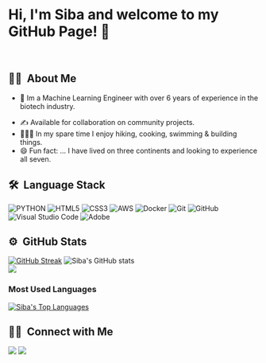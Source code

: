 # Hi, I'm Siba and welcome to my GitHub Page! 👋
<br/>

## 👩‍💻 &nbsp;About Me&nbsp;
-  🧠 Im a Machine Learning Engineer with over 6 years of experience in the biotech industry. 
<!-- 🔍 Seeking new Fully Remote opportunities. -->
- ✍️ Available for collaboration on community projects.
- 🤸🏻‍♂️ In my spare time I enjoy hiking, cooking, swimming &amp; building things.
- 😄 Fun fact: ... I have lived on three continents and looking to experience all seven. 
<!--- 📰 _**Check out my first dev article on [HashNode - Use a Free Scheduler to Restart your App Dynos in Heroku!](https://rbhachu.hashnode.dev/use-a-free-scheduler-to-restart-your-dynos-in-heroku)**_
<br/> -->

## 🛠 &nbsp;Language Stack&nbsp;&nbsp;
![PYTHON](https://img.shields.io/badge/-PYTHON-333333?style=flat&logo=PYTHON)
![HTML5](https://img.shields.io/badge/-HTML5-333333?style=flat&logo=HTML5)
![CSS3](https://img.shields.io/badge/-CSS3-333333?style=flat&logo=CSS3&logoColor=1572B6)
![AWS](https://img.shields.io/badge/-AWS-333333?style=flat&logo=amazon-aws)
![Docker](https://img.shields.io/badge/-Docker-333333?style=flat&logo=docker)
![Git](https://img.shields.io/badge/-Git-333333?style=flat&logo=git)
![GitHub](https://img.shields.io/badge/-GitHub-333333?style=flat&logo=github)
![Visual Studio Code](https://img.shields.io/badge/-VS%20Code-05122A?style=flat&logo=visual-studio-code&logoColor=007ACC)
![Adobe](https://img.shields.io/badge/-Adobe-333333?style=flat&logo=adobe)
<!--
![Enzyme](https://img.shields.io/badge/-Enzyme-333333?style=flat&logo=enzyme)
![Rest](https://img.shields.io/badge/-REST-333333?style=flat&logo=rest)
![Restful](https://img.shields.io/badge/-RESTful-333333?style=flat&logo=restful)
![API](https://img.shields.io/badge/-API-333333?style=flat&logo=api)
![API](https://img.shields.io/badge/-API-333333?style=flat&logo=rest-api)
![SQL](https://img.shields.io/badge/-SQL-333333?style=flat&logo=sql)
![Postgresql](https://img.shields.io/badge/-PostgreSQL-333333?style=flat&logo=postgresql&logoColor=FFFFFF)
![Bootstrap](https://img.shields.io/badge/-Bootstrap-333333?style=flat&logo=bootstrap)
![GraphQL](https://img.shields.io/badge/-GraphQL-333333?style=flat&logo=graphql)
![Gatsby](https://img.shields.io/badge/-Gatsby-333333?style=flat&logo=gatsby)
![Heroku](https://img.shields.io/badge/-Heroku-333333?style=flat&logo=heroku)
![Netlify](https://img.shields.io/badge/-Netlify-333333?style=flat&logo=netlify)
![SASS](https://img.shields.io/badge/-SASS-333333?style=flat&logo=SASS&logoColor=CD6799)
![JavaScript](https://img.shields.io/badge/-JavaScript-333333?style=flat&logo=javascript)
![TypeScript](https://img.shields.io/badge/-TypeScript-333333?style=flat&logo=typescript)
![React](https://img.shields.io/badge/-React-333333?style=flat&logo=react)
![Node.js](https://img.shields.io/badge/-Node.js-05122A?style=flat&logo=node.js)
![Express](https://img.shields.io/badge/-Express-333333?style=flat&logo=express)
![Jest](https://img.shields.io/badge/-Jest-333333?style=flat&logo=jest)
![Postman](https://img.shields.io/badge/-Postman-333333?style=flat&logo=postman)
-->

<!--[![Rishi Bhachu StackOverflow](https://stackoverflow-badge.vercel.app/?userID=5238978)](https://stackoverflow.com/users/5238978/rishi-singh)
<br/><br/> -->

## ⚙️ &nbsp;GitHub Stats&nbsp;&nbsp;
[![GitHub Streak](https://github-readme-streak-stats.herokuapp.com/?user=sibamoussa&theme=nightowl)](https://git.io/streak-stats)
![Siba's GitHub stats](https://github-readme-stats.vercel.app/api?username=sibamoussa&theme=nightowl&show_icons=true)
<br/>
<a href="https://github.com/Meghna-DAS/github-profile-views-counter"> 
  <img src="https://komarev.com/ghpvc/?username=sibamoussa">
</a>

### Most Used Languages&nbsp;&nbsp;
<a href="https://github.com/sibamoussa/github-readme-stats"><img alt="Siba's Top Languages" src="https://github-readme-stats.vercel.app/api/top-langs/?username=sibamoussa&langs_count=8&count_private=true&layout=compact&theme=react&hide_border=true&bg_color=0D1117" /></a>

## 🤝🏻 &nbsp;Connect with Me&nbsp;&nbsp;
<a target="_blank" title="https://sibamoussa.github.io/" href="https://sibamoussa.github.io/"><img src="https://img.shields.io/badge/-Siba's Blog-000000?style=flat&logo=Blogger&logoColor=white"/></a>
<a target="_blank" title="https://www.linkedin.com/in/sibam" href="https://www.linkedin.com/in/sibam"><img src="https://img.shields.io/badge/-Siba&nbsp;Moussa-0077B5?style=flat&logo=Linkedin&logoColor=white"/></a>
